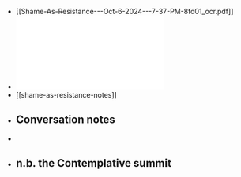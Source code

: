 - [[Shame-As-Resistance---Oct-6-2024---7-37-PM-8fd01_ocr.pdf]]
- ![Shame-As-Resistance---Oct-6-2024---7-37-PM-8fd01_ocr.pdf](assets/Shame-As-Resistance---Oct-6-2024---7-37-PM-8fd01_ocr_1730930779002_0.pdf)
- [[shame-as-resistance-notes]]
- ## Conversation notes
-
- ## n.b. the Contemplative summit